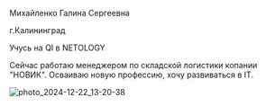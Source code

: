 Михайленко Галина Сергеевна

г.Калининград

Учусь на QI в NETOLOGY

Сейчас работаю менеджером по складской логистики копании "НОВИК". Осваиваю новую профессию, хочу развиваться в IT.

![photo_2024-12-22_13-20-38](https://github.com/user-attachments/assets/6ec1dc5e-2f17-4e39-a12e-c6fb1e667c3d)
